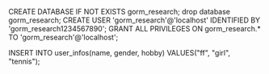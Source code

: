 CREATE DATABASE IF NOT EXISTS gorm_research;
drop database gorm_research;
CREATE USER 'gorm_research'@'localhost' IDENTIFIED BY 'gorm_research1234567890';
GRANT ALL PRIVILEGES ON gorm_research.* TO 'gorm_research'@'localhost';

INSERT INTO user_infos(name, gender, hobby) VALUES("ff", "girl", "tennis");